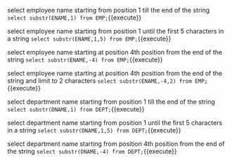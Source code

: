 
select employee name starting from position 1 till the end of the string `select substr(ENAME,1) from EMP;`{{execute}}

select employee name starting from position 1 until the first 5 characters in a string `select substr(ENAME,1,5) from EMP;`{{execute}}

select employee name starting at position 4th position from the end of the string  `select substr(ENAME,-4) from EMP;`{{execute}}

select employee name starting at position 4th position from the end of the string and limit to 2 characters `select substr(ENAME,-4,2) from EMP;`{{execute}}

select department name starting from position 1 till the end of the string `select substr(DNAME,1) from DEPT;`{{execute}}

select department name starting from position 1 until the first 5 characters in a string `select substr(DNAME,1,5) from DEPT;`{{execute}}

select department name starting from position 4th position from the end of the string `select substr(DNAME,-4) from DEPT;`{{execute}}
